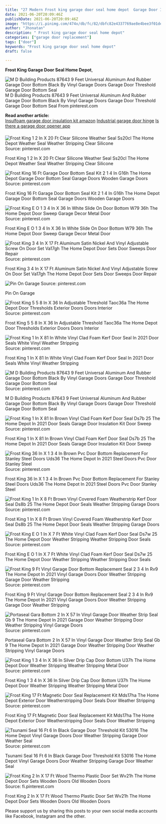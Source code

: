 ```yaml
---
title: "27 Modern Frost king garage door seal home depot  Garage Door Installation"
date: 2021-06-20T20:09:46Z
publishDate: 2021-06-20T20:09:46Z
image: "https://i.pinimg.com/474x/db/fc/82/dbfc82e4337769ae8e4bee3f01deb296.jpg"
author: "Jhonatan"
description: " Frost king garage door seal home depot"
categories: ["garage door replacement"]
tags: ["door"]
keywords: "Frost king garage door seal home depot"
draft: false

---
```

<!-- Head tag Code -->
**Frost King Garage Door Seal Home Depot**, 

![M D Building Products 87643 9 Feet Universal Aluminum And Rubber Garage Door Bottom Black By Vinyl Garage Doors Garage Door Threshold Garage Door Bottom Seal](https://i.pinimg.com/originals/2b/1c/f9/2b1cf928faed46efd379d70d54bb152e.jpg "M D Building Products 87643 9 Feet Universal Aluminum And Rubber Garage Door Bottom Black By Vinyl Garage Doors Garage Door Threshold Garage Door Bottom Seal")
M D Building Products 87643 9 Feet Universal Aluminum And Rubber Garage Door Bottom Black By Vinyl Garage Doors Garage Door Threshold Garage Door Bottom Seal From pinterest.com

**Read another article:**  
[Insulfoam garage door insulation kit amazon](/insulfoam-garage-door-insulation-kit-amazon/)
[Industrial garage door hinge](/industrial-garage-door-hinge/)
[Is there a garage door opener app](/is-there-a-garage-door-opener-app/)




### 

 


![Frost King 1 2 In X 20 Ft Clear Silicone Weather Seal Ss20cl The Home Depot Weather Seal Weather Stripping Clear Silicone](https://i.pinimg.com/originals/15/5b/2f/155b2f44c9aa1c6cd43f627c76531133.jpg "Frost King 1 2 In X 20 Ft Clear Silicone Weather Seal Ss20cl The Home Depot Weather Seal Weather Stripping Clear Silicone")
Source: pinterest.com

Frost King 1 2 In X 20 Ft Clear Silicone Weather Seal Ss20cl The Home Depot Weather Seal Weather Stripping Clear Silicone  

![Frost King 16 Ft Garage Door Bottom Seal Kit 2 1 4 In G16h The Home Depot Garage Door Bottom Seal Garage Doors Wooden Garage Doors](https://i.pinimg.com/originals/f1/74/25/f17425acb98c151c5021c16453041fb1.jpg "Frost King 16 Ft Garage Door Bottom Seal Kit 2 1 4 In G16h The Home Depot Garage Door Bottom Seal Garage Doors Wooden Garage Doors")
Source: pinterest.com

Frost King 16 Ft Garage Door Bottom Seal Kit 2 1 4 In G16h The Home Depot Garage Door Bottom Seal Garage Doors Wooden Garage Doors  

![Frost King E O 1 3 4 In X 36 In White Slide On Door Bottom W79 36h The Home Depot Door Sweep Garage Decor Metal Door](https://i.pinimg.com/600x315/f5/2b/9f/f52b9f41c229e055a88ee338a2bdfe41.jpg "Frost King E O 1 3 4 In X 36 In White Slide On Door Bottom W79 36h The Home Depot Door Sweep Garage Decor Metal Door")
Source: pinterest.com

Frost King E O 1 3 4 In X 36 In White Slide On Door Bottom W79 36h The Home Depot Door Sweep Garage Decor Metal Door  

![Frost King 3 4 In X 17 Ft Aluminum Satin Nickel And Vinyl Adjustable Screw On Door Set Va17gh The Home Depot Door Sets Door Sweeps Door Repair](https://i.pinimg.com/originals/37/71/57/377157a7aa35f685817dc71c322be598.jpg "Frost King 3 4 In X 17 Ft Aluminum Satin Nickel And Vinyl Adjustable Screw On Door Set Va17gh The Home Depot Door Sets Door Sweeps Door Repair")
Source: pinterest.com

Frost King 3 4 In X 17 Ft Aluminum Satin Nickel And Vinyl Adjustable Screw On Door Set Va17gh The Home Depot Door Sets Door Sweeps Door Repair  

![Pin On Garage](https://i.pinimg.com/originals/24/74/e5/2474e55604a8e6e5830f46f516104187.jpg "Pin On Garage")
Source: pinterest.com

Pin On Garage  

![Frost King 5 5 8 In X 36 In Adjustable Threshold Taoc36a The Home Depot Door Thresholds Exterior Doors Doors Interior](https://i.pinimg.com/originals/4d/b7/ac/4db7aceb7e692363bfee7bc45c6fe91a.jpg "Frost King 5 5 8 In X 36 In Adjustable Threshold Taoc36a The Home Depot Door Thresholds Exterior Doors Doors Interior")
Source: pinterest.com

Frost King 5 5 8 In X 36 In Adjustable Threshold Taoc36a The Home Depot Door Thresholds Exterior Doors Doors Interior  

![Frost King 1 In X 81 In White Vinyl Clad Foam Kerf Door Seal In 2021 Door Seals White Vinyl Weather Stripping](https://i.pinimg.com/originals/a2/77/63/a27763d43314ff4363e6084742cef123.jpg "Frost King 1 In X 81 In White Vinyl Clad Foam Kerf Door Seal In 2021 Door Seals White Vinyl Weather Stripping")
Source: pinterest.com

Frost King 1 In X 81 In White Vinyl Clad Foam Kerf Door Seal In 2021 Door Seals White Vinyl Weather Stripping  

![M D Building Products 87643 9 Feet Universal Aluminum And Rubber Garage Door Bottom Black By Vinyl Garage Doors Garage Door Threshold Garage Door Bottom Seal](https://i.pinimg.com/originals/2b/1c/f9/2b1cf928faed46efd379d70d54bb152e.jpg "M D Building Products 87643 9 Feet Universal Aluminum And Rubber Garage Door Bottom Black By Vinyl Garage Doors Garage Door Threshold Garage Door Bottom Seal")
Source: pinterest.com

M D Building Products 87643 9 Feet Universal Aluminum And Rubber Garage Door Bottom Black By Vinyl Garage Doors Garage Door Threshold Garage Door Bottom Seal  

![Frost King 1 In X 81 In Brown Vinyl Clad Foam Kerf Door Seal Ds7b 25 The Home Depot In 2021 Door Seals Garage Door Insulation Kit Door Sweep](https://i.pinimg.com/originals/3c/30/c0/3c30c0f8d58a596839294cce28f546b2.jpg "Frost King 1 In X 81 In Brown Vinyl Clad Foam Kerf Door Seal Ds7b 25 The Home Depot In 2021 Door Seals Garage Door Insulation Kit Door Sweep")
Source: pinterest.com

Frost King 1 In X 81 In Brown Vinyl Clad Foam Kerf Door Seal Ds7b 25 The Home Depot In 2021 Door Seals Garage Door Insulation Kit Door Sweep  

![Frost King 36 In X 1 3 4 In Brown Pvc Door Bottom Replacement For Stanley Steel Doors Uds36 The Home Depot In 2021 Steel Doors Pvc Door Stanley Steel](https://i.pinimg.com/originals/ca/64/72/ca6472652cccf1a1b7e49dceda512b07.jpg "Frost King 36 In X 1 3 4 In Brown Pvc Door Bottom Replacement For Stanley Steel Doors Uds36 The Home Depot In 2021 Steel Doors Pvc Door Stanley Steel")
Source: pinterest.com

Frost King 36 In X 1 3 4 In Brown Pvc Door Bottom Replacement For Stanley Steel Doors Uds36 The Home Depot In 2021 Steel Doors Pvc Door Stanley Steel  

![Frost King 1 In X 8 Ft Brown Vinyl Covered Foam Weatherstrip Kerf Door Seal Ds8b 25 The Home Depot Door Seals Weather Stripping Garage Doors](https://i.pinimg.com/originals/e4/48/a0/e448a07753c83f6c72bac4c05efa6232.jpg "Frost King 1 In X 8 Ft Brown Vinyl Covered Foam Weatherstrip Kerf Door Seal Ds8b 25 The Home Depot Door Seals Weather Stripping Garage Doors")
Source: pinterest.com

Frost King 1 In X 8 Ft Brown Vinyl Covered Foam Weatherstrip Kerf Door Seal Ds8b 25 The Home Depot Door Seals Weather Stripping Garage Doors  

![Frost King E O 1 In X 7 Ft White Vinyl Clad Foam Kerf Door Seal Ds7w 25 The Home Depot Door Weather Stripping Weather Stripping Door Seals](https://i.pinimg.com/474x/1b/c5/92/1bc59296aa046e1499e1ca90fa0e773d.jpg "Frost King E O 1 In X 7 Ft White Vinyl Clad Foam Kerf Door Seal Ds7w 25 The Home Depot Door Weather Stripping Weather Stripping Door Seals")
Source: pinterest.com

Frost King E O 1 In X 7 Ft White Vinyl Clad Foam Kerf Door Seal Ds7w 25 The Home Depot Door Weather Stripping Weather Stripping Door Seals  

![Frost King 9 Ft Vinyl Garage Door Bottom Replacement Seal 2 3 4 In Rv9 The Home Depot In 2021 Vinyl Garage Doors Door Weather Stripping Garage Door Weather Stripping](https://i.pinimg.com/originals/a7/74/58/a77458eefee59141d342df7a5fb32321.jpg "Frost King 9 Ft Vinyl Garage Door Bottom Replacement Seal 2 3 4 In Rv9 The Home Depot In 2021 Vinyl Garage Doors Door Weather Stripping Garage Door Weather Stripping")
Source: pinterest.com

Frost King 9 Ft Vinyl Garage Door Bottom Replacement Seal 2 3 4 In Rv9 The Home Depot In 2021 Vinyl Garage Doors Door Weather Stripping Garage Door Weather Stripping  

![Portaseal Gara Bottom 2 In X 57 In Vinyl Garage Door Weather Strip Seal Gb 9 The Home Depot In 2021 Garage Door Weather Stripping Door Weather Stripping Vinyl Garage Doors](https://i.pinimg.com/originals/e5/cd/bb/e5cdbbce566a9901e474bd04471b4689.jpg "Portaseal Gara Bottom 2 In X 57 In Vinyl Garage Door Weather Strip Seal Gb 9 The Home Depot In 2021 Garage Door Weather Stripping Door Weather Stripping Vinyl Garage Doors")
Source: pinterest.com

Portaseal Gara Bottom 2 In X 57 In Vinyl Garage Door Weather Strip Seal Gb 9 The Home Depot In 2021 Garage Door Weather Stripping Door Weather Stripping Vinyl Garage Doors  

![Frost King 1 3 4 In X 36 In Silver Drip Cap Door Bottom U37h The Home Depot Door Weather Stripping Weather Stripping Metal Door](https://i.pinimg.com/originals/c2/5b/b5/c25bb5b746833419febeccd6d997f060.jpg "Frost King 1 3 4 In X 36 In Silver Drip Cap Door Bottom U37h The Home Depot Door Weather Stripping Weather Stripping Metal Door")
Source: pinterest.com

Frost King 1 3 4 In X 36 In Silver Drip Cap Door Bottom U37h The Home Depot Door Weather Stripping Weather Stripping Metal Door  

![Frost King 17 Ft Magnetic Door Seal Replacement Kit Mds17ha The Home Depot Exterior Door Weatherstripping Door Seals Door Weather Stripping](https://i.pinimg.com/474x/b4/ae/e6/b4aee60fbaf7cdd411927097f6059d8f.jpg "Frost King 17 Ft Magnetic Door Seal Replacement Kit Mds17ha The Home Depot Exterior Door Weatherstripping Door Seals Door Weather Stripping")
Source: pinterest.com

Frost King 17 Ft Magnetic Door Seal Replacement Kit Mds17ha The Home Depot Exterior Door Weatherstripping Door Seals Door Weather Stripping  

![Tsunami Seal 16 Ft 6 In Black Garage Door Threshold Kit 53016 The Home Depot Vinyl Garage Doors Door Weather Stripping Garage Door Weather Seal](https://i.pinimg.com/736x/e5/e2/da/e5e2da89368e24def606b2580bc7845a.jpg "Tsunami Seal 16 Ft 6 In Black Garage Door Threshold Kit 53016 The Home Depot Vinyl Garage Doors Door Weather Stripping Garage Door Weather Seal")
Source: pinterest.com

Tsunami Seal 16 Ft 6 In Black Garage Door Threshold Kit 53016 The Home Depot Vinyl Garage Doors Door Weather Stripping Garage Door Weather Seal  

![Frost King 2 In X 17 Ft Wood Thermo Plastic Door Set Wv21h The Home Depot Door Sets Wooden Doors Old Wooden Doors](https://i.pinimg.com/474x/db/fc/82/dbfc82e4337769ae8e4bee3f01deb296.jpg "Frost King 2 In X 17 Ft Wood Thermo Plastic Door Set Wv21h The Home Depot Door Sets Wooden Doors Old Wooden Doors")
Source: fi.pinterest.com

Frost King 2 In X 17 Ft Wood Thermo Plastic Door Set Wv21h The Home Depot Door Sets Wooden Doors Old Wooden Doors  

Please support us by sharing this posts to your own social media accounts like Facebook, Instagram and the other.

